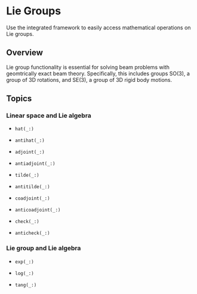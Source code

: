 # Lie Groups

Use the integrated framework to easily access mathematical operations on Lie groups.

## Overview

Lie group functionality is essential for solving beam problems with geomtrically exact beam theory. Specifically, this includes groups SO(3), a group of 3D rotations, and SE(3), a group of 3D rigid body motions.

## Topics

### Linear space and Lie algebra

- ``hat(_:)``

- ``antihat(_:)``

- ``adjoint(_:)``

- ``antiadjoint(_:)``

- ``tilde(_:)``

- ``antitilde(_:)``

- ``coadjoint(_:)``

- ``anticoadjoint(_:)``

- ``check(_:)``

- ``anticheck(_:)``

### Lie group and Lie algebra

- ``exp(_:)``

- ``log(_:)``

- ``tang(_:)``
